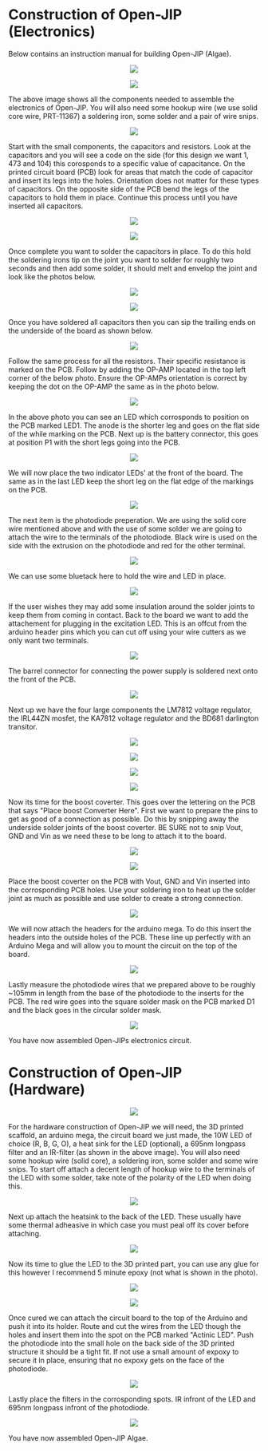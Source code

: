 # Construction of Open-JIP (Electronics)
Below contains an instruction manual for building Open-JIP (Algae).

<p align="center">
  <img src="https://github.com/Open-JIP/Open-JIP/blob/master/Open-JIP%20Pictures/Schematic_Open-JIP.png">
</p>

<p align="center">
  <img src="https://github.com/Open-JIP/Open-JIP/blob/master/Open-JIP%20Assembly/pic%20(1%20of%2034).JPG">
</p>

The above image shows all the components needed to assemble the electronics of Open-JIP. You will also need some hookup wire (we use solid core wire, PRT-11367) a soldering iron, some solder and a pair of wire snips.

<p align="center">
  <img src="https://github.com/Open-JIP/Open-JIP/blob/master/Open-JIP%20Assembly/pic%20(3%20of%2034).JPG">
</p>

Start with the small components, the capacitors and resistors. Look at the capacitors and you will see a code on the side (for this design we want 1, 473 and 104) this corosponds to a specific value of capacitance. On the printed circuit board (PCB) look for areas that match the code of capacitor and insert its legs into the holes. Orientation does not matter for these types of capacitors. On the opposite side of the PCB bend the legs of the capacitors to hold them in place. Continue this process until you have inserted all capacitors.

<p align="center">
  <img src="https://github.com/Open-JIP/Open-JIP/blob/master/Open-JIP%20Assembly/pic%20(4%20of%2034).JPG">
</p>
<p align="center">
  <img src="https://github.com/Open-JIP/Open-JIP/blob/master/Open-JIP%20Assembly/pic%20(5%20of%2034).JPG">
</p>

Once complete you want to solder the capacitors in place. To do this hold the soldering irons tip on the joint you want to solder for roughly two seconds and then add some solder, it should melt and envelop the joint and look like the photos below. 

<p align="center">
  <img src="https://github.com/Open-JIP/Open-JIP/blob/master/Open-JIP%20Assembly/pic%20(6%20of%2034).JPG">
</p>
<p align="center">
  <img src="https://github.com/Open-JIP/Open-JIP/blob/master/Open-JIP%20Assembly/pic%20(7%20of%2034).JPG">
</p>

Once you have soldered all capacitors then you can sip the trailing ends on the underside of the board as shown below.

<p align="center">
  <img src="https://github.com/Open-JIP/Open-JIP/blob/master/Open-JIP%20Assembly/pic%20(8%20of%2034).JPG">
</p>

Follow the same process for all the resistors. Their specific resistance is marked on the PCB. Follow by adding the OP-AMP located in the top left corner of the below photo. Ensure the OP-AMPs orientation is correct by keeping the dot on the OP-AMP the same as in the photo below. 

<p align="center">
  <img src="https://github.com/Open-JIP/Open-JIP/blob/master/Open-JIP%20Assembly/pic%20(9%20of%2034).JPG">
</p>

In the above photo you can see an LED which corrosponds to position on the PCB marked LED1. The anode is the shorter leg and goes on the flat side of the while marking on the PCB. 
Next up is the battery connector, this goes at position P1 with the short legs going into the PCB. 

<p align="center">
  <img src="https://github.com/Open-JIP/Open-JIP/blob/master/Open-JIP%20Assembly/pic%20(11%20of%2034).JPG">
</p>

We will now place the two indicator LEDs' at the front of the board. The same as in the last LED keep the short leg on the flat edge of the markings on the PCB. 

<p align="center">
  <img src="https://github.com/Open-JIP/Open-JIP/blob/master/Open-JIP%20Assembly/pic%20(12%20of%2034).JPG">
</p>

The next item is the photodiode preperation. We are using the solid core wire mentioned above and with the use of some solder we are going to attach the wire to the terminals of the photodiode. Black wire is used on the side with the extrusion on the photodiode and red for the other terminal. 

<p align="center">
  <img src="https://github.com/Open-JIP/Open-JIP/blob/master/Open-JIP%20Assembly/pic%20(13%20of%2034).JPG">
</p>

We can use some bluetack here to hold the wire and LED in place.
<p align="center">
  <img src="https://github.com/Open-JIP/Open-JIP/blob/master/Open-JIP%20Assembly/pic%20(15%20of%2034).JPG">
</p>

If the user wishes they may add some insulation around the solder joints to keep them from coming in contact.
Back to the board we want to add the attachement for plugging in the excitation LED. This is an offcut from the arduino header pins which you can cut off using your wire cutters as we only want two terminals. 

<p align="center">
  <img src="https://github.com/Open-JIP/Open-JIP/blob/master/Open-JIP%20Assembly/pic%20(16%20of%2034).JPG">
</p>

The barrel connector for connecting the power supply is soldered next onto the front of the PCB.
<p align="center">
  <img src="https://github.com/Open-JIP/Open-JIP/blob/master/Open-JIP%20Assembly/pic%20(17%20of%2034).JPG">
</p>

Next up we have the four large components the LM7812 voltage regulator, the IRL44ZN mosfet, the KA7812 voltage regulator and the BD681 darlington transitor. 

<p align="center">
  <img src="https://github.com/Open-JIP/Open-JIP/blob/master/Open-JIP%20Assembly/pic%20(18%20of%2034).JPG">
</p>
<p align="center">
  <img src="https://github.com/Open-JIP/Open-JIP/blob/master/Open-JIP%20Assembly/pic%20(19%20of%2034).JPG">
</p>
<p align="center">
  <img src="https://github.com/Open-JIP/Open-JIP/blob/master/Open-JIP%20Assembly/pic%20(20%20of%2034).JPG">
</p>
<p align="center">
  <img src="https://github.com/Open-JIP/Open-JIP/blob/master/Open-JIP%20Assembly/pic%20(21%20of%2034).JPG">
</p>

Now its time for the boost coverter. This goes over the lettering on the PCB that says "Place boost Converter Here". First we want to prepare the pins to get as good of a connection as possible. Do this by snipping away the underside solder joints of the boost coverter. BE SURE not to snip Vout, GND and Vin as we need these to be long to attach it to the board.

<p align="center">
  <img src="https://github.com/Open-JIP/Open-JIP/blob/master/Open-JIP%20Assembly/pic%20(22%20of%2034).JPG">
</p>
<p align="center">
  <img src="https://github.com/Open-JIP/Open-JIP/blob/master/Open-JIP%20Assembly/pic%20(23%20of%2034).JPG">
</p>

Place the boost coverter on the PCB with Vout, GND and Vin inserted into the corrosponding PCB holes. Use your soldering iron to heat up the solder joint as much as possible and use solder to create a strong connection.

<p align="center">
  <img src="https://github.com/Open-JIP/Open-JIP/blob/master/Open-JIP%20Assembly/pic%20(24%20of%2034).JPG">
</p>

We will now attach the headers for the arduino mega. To do this insert the headers into the outside holes of the PCB. These line up perfectly with an Arduino Mega and will allow you to mount the circuit on the top of the board.

<p align="center">
  <img src="https://github.com/Open-JIP/Open-JIP/blob/master/Open-JIP%20Assembly/pic%20(25%20of%2034).JPG">
</p>

Lastly measure the photodiode wires that we prepared above to be roughly ~105mm in length from the base of the photodiode to the inserts for the PCB. The red wire goes into the square solder mask on the PCB marked D1 and the black goes in the circular solder mask.

<p align="center">
  <img src="https://github.com/Open-JIP/Open-JIP/blob/master/Open-JIP%20Assembly/pic%20(27%20of%2034).JPG">
</p>

You have now assembled Open-JIPs electronics circuit. 

# Construction of Open-JIP (Hardware)

<p align="center">
  <img src="https://github.com/Open-JIP/Open-JIP/blob/master/Open-JIP%20Assembly/pic%20(28%20of%2034).JPG">
</p>

For the hardware construction of Open-JIP we will need, the 3D printed scaffold, an arduino mega, the circuit board we just made, the 10W LED of choice (R, B, G, O), a heat sink for the LED (optional), a 695nm longpass filter and an IR-filter (as shown in the above image). You will also need some hookup wire (solid core), a soldering iron, some solder and some wire snips. To start off attach a decent length of hookup wire to the terminals of the LED with some solder, take note of the polarity of the LED when doing this.

<p align="center">
  <img src="https://github.com/Open-JIP/Open-JIP/blob/master/Open-JIP%20Assembly/pic%20(29%20of%2034).JPG">
</p>

Next up attach the heatsink to the back of the LED. These usually have some thermal adheasive in which case you must peal off its cover before attaching. 

<p align="center">
  <img src="https://github.com/Open-JIP/Open-JIP/blob/master/Open-JIP%20Assembly/pic%20(30%20of%2034).JPG">
</p>

Now its time to glue the LED to the 3D printed part, you can use any glue for this however I recommend 5 minute epoxy (not what is shown in the photo). 

<p align="center">
  <img src="https://github.com/Open-JIP/Open-JIP/blob/master/Open-JIP%20Assembly/pic%20(31%20of%2034).JPG">
</p>
<p align="center">
  <img src="https://github.com/Open-JIP/Open-JIP/blob/master/Open-JIP%20Assembly/pic%20(32%20of%2034).JPG">
</p>

Once cured we can attach the circuit board to the top of the Arduino and push it into its holder. Route and cut the wires from the LED though the holes and insert them into the spot on the PCB marked "Actinic LED". Push the photodiode into the small hole on the back side of the 3D printed structure it should be a tight fit. If not use a small amount of expoxy to secure it in place, ensuring that no expoxy gets on the face of the photodiode. 

<p align="center">
  <img src="https://github.com/Open-JIP/Open-JIP/blob/master/Open-JIP%20Assembly/pic%20(33%20of%2034).JPG">
</p>

Lastly place the filters in the corrosponding spots. IR infront of the LED and 695nm longpass infront of the photodiode.

<p align="center">
  <img src="https://github.com/Open-JIP/Open-JIP/blob/master/Open-JIP%20Assembly/pic%20(34%20of%2034).JPG">
</p>

You have now assembled Open-JIP Algae.